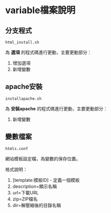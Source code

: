 # variable檔案說明

## 分支程式

```
html_install.sh
```

為 **選項** 的程式碼進行更動，主要更動部分：
1. 增加選項
2. 新增變數

## apache安裝

```
installapache.sh
```

為 **安裝apache** 的程式碼進行更動，主要更動部分：
1. 新增變數

## 變數檔案

```
htmls.conf
```

網站模板設定檔，為變數的保存位置。

格式說明：

1. [template:模板ID] - 定義一個模板
2. description=顯示名稱
3. url=下載URL
4. zip=ZIP檔名
5. dir=解壓縮後的目錄名稱